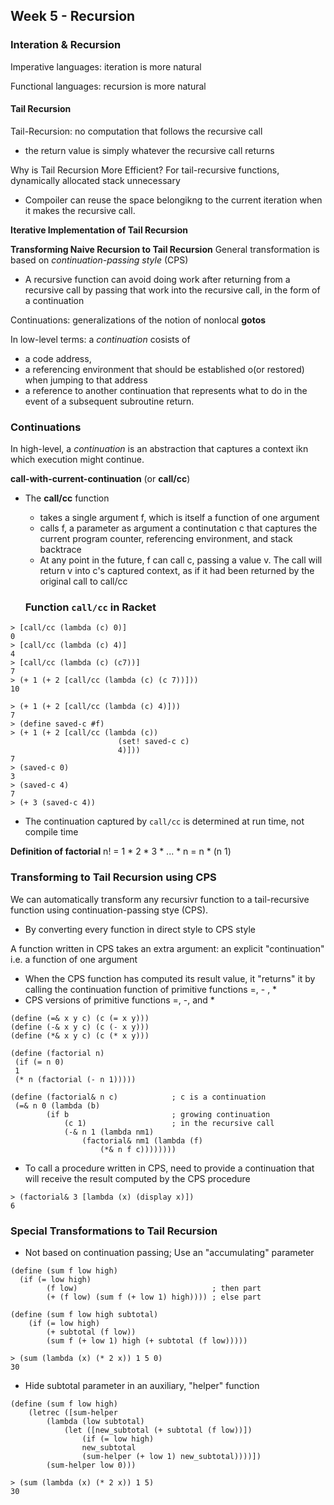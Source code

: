 ## Week 5 - Recursion

### Interation & Recursion
Imperative languages: iteration is more natural

Functional languages: recursion is more natural

#### Tail Recursion

Tail-Recursion: no computation that follows the recursive call
- the return value is simply whatever the recursive call returns


Why is Tail Recursion More Efficient?
For tail-recursive functions, dynamically allocated stack unnecessary
- Compoiler can reuse the space belongikng to the current iteration when it makes the recursive call.

**Iterative Implementation of Tail Recursion**


**Transforming Naive Recursion to Tail Recursion**
General transformation is based on *continuation-passing style* (CPS)
- A recursive function can avoid doing work after returning from a recursive call by passing that work into the recursive call, in the form of a continuation

Continuations: generalizations of the notion of nonlocal **gotos**

In low-level terms: a *continuation* cosists of
- a code address,
- a referencing environment that should be established o(or restored) when jumping to that address
- a reference to another continuation that represents what to do in the event of a subsequent subroutine return.

### Continuations

In high-level, a _continuation_ is an abstraction that captures a context ikn which execution might continue.

**call-with-current-continuation** (or **call/cc**)
- The **call/cc** function
  - takes a single argument f, which is itself a function of one argument
  - calls f, a parameter as argument a continutation c that captures the current program counter, referencing environment, and stack backtrace
  - At any point in the future, f can call c, passing a value v. The call will return v into c's captured context, as if it had been returned by the original call to call/cc
  

  ### Function `call/cc` in Racket

```racket
> [call/cc (lambda (c) 0)]
0
> [call/cc (lambda (c) 4)]
4
> [call/cc (lambda (c) (c7))]
7
> (+ 1 (+ 2 [call/cc (lambda (c) (c 7))]))
10
```

```racket
> (+ 1 (+ 2 [call/cc (lambda (c) 4)]))
7
> (define saved-c #f)
> (+ 1 (+ 2 [call/cc (lambda (c))
                        (set! saved-c c)
                        4)]))
7
> (saved-c 0)
3
> (saved-c 4)
7
> (+ 3 (saved-c 4))
```

- The continuation captured by `call/cc` is determined at run time, not compile time

**Definition of factorial**
n! = 1 * 2 * 3 * ... * n
   = n * (n 1)

### Transforming to Tail Recursion using CPS

We can automatically transform any recursivr function to a tail-recursive function using continuation-passing stye (CPS). 
- By converting every function in direct style to CPS style

A function written in CPS takes an extra argument: an explicit "continuation" i.e. a function of one argument
- When the CPS function has computed its result value, it "returns" it by calling the continuation  function of primitive functions =, - , *
- CPS versions of primitive functions =, -, and *
```racket
(define (=& x y c) (c (= x y)))
(define (-& x y c) (c (- x y)))
(define (*& x y c) (c (* x y)))
```

```racket
(define (factorial n)
 (if (= n 0)
 1
 (* n (factorial (- n 1)))))
```

```racket
(define (factorial& n c)            ; c is a continuation
 (=& n 0 (lambda (b)
        (if b                       ; growing continuation
            (c 1)                   ; in the recursive call
            (-& n 1 (lambda nm1)
                (factorial& nm1 (lambda (f)
                    (*& n f c))))))))
```

- To call a procedure written in CPS, need to provide a continuation that will receive the result computed by the CPS procedure

```racket
> (factorial& 3 [lambda (x) (display x)])
6
```

### Special Transformations to Tail Recursion

- Not based on continuation passing; Use an "accumulating" parameter

```racket
(define (sum f low high)
  (if (= low high)
        (f low)                              ; then part
        (+ (f low) (sum f (+ low 1) high)))) ; else part
```

```racket
(define (sum f low high subtotal)
    (if (= low high)
        (+ subtotal (f low))
        (sum f (+ low 1) high (+ subtotal (f low)))))

> (sum (lambda (x) (* 2 x)) 1 5 0)
30
```

- Hide subtotal parameter in an auxiliary, "helper" function

```racket
(define (sum f low high)
    (letrec ([sum-helper
        (lambda (low subtotal)
            (let ([new_subtotal (+ subtotal (f low))])
                (if (= low high)
                new_subtotal
                (sum-helper (+ low 1) new_subtotal))))])
        (sum-helper low 0)))

> (sum (lambda (x) (* 2 x)) 1 5)
30
```